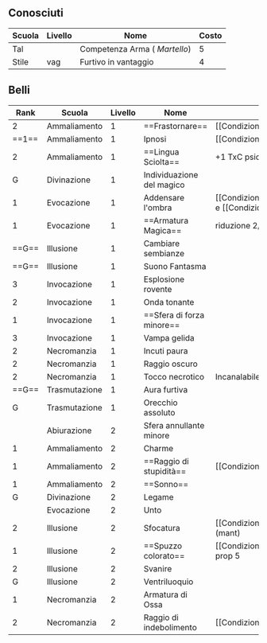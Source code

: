 ## Conosciuti

| Scuola | Livello | Nome                          | Costo |
| ------ | ------- | ----------------------------- | ----- |
| Tal    |         | Competenza Arma ( _Martello_) | 5     |
| Stile  | vag     | Furtivo in vantaggio          | 4     |
## Belli
| Rank  | Scuola        | Livello | Nome                      | Effetto                                                                           | danno | ps  | Cast     | Rec |
| ----- | ------------- | ------- | ------------------------- | --------------------------------------------------------------------------------- | ----- | --- | -------- | --- |
| 2     | Ammaliamento  | 1       | ==Frastornare==           | [[Condizioni#^Frastornato\|Frastornato]]                                          |       | x   | std      | min |
| ==1== | Ammaliamento  | 1       | Ipnosi                    | [[Condizioni#^Ipnotizzato\|Ipnotizzato]]                                          |       | x   | std      | std |
| 2     | Ammaliamento  | 1       | ==Lingua Sciolta==        | +1 TxC psichico +5 carisma                                                        |       |     | min      |     |
| G     | Divinazione   | 1       | Individuazione del magico |                                                                                   |       |     |          |     |
| 1     | Evocazione    | 1       | Addensare l'ombra         | [[Condizioni#^Occultamento\|occultamento]] e [[Condizioni#^Copertura\|copertura]] |       |     | min      | std |
| 1     | Evocazione    | 1       | ==Armatura Magica==       | riduzione 2/totale                                                                |       |     | std(min) | std |
| ==G== | Illusione     | 1       | Cambiare sembianze        |                                                                                   |       |     |          |     |
| ==G== | Illusione     | 1       | Suono Fantasma            |                                                                                   |       |     |          |     |
| 3     | Invocazione   | 1       | Esplosione rovente        |                                                                                   | x     |     |          |     |
| 2     | Invocazione   | 1       | Onda tonante              |                                                                                   | x     |     |          |     |
| 1     | Invocazione   | 1       | ==Sfera di forza minore== |                                                                                   | x     |     |          |     |
| 3     | Invocazione   | 1       | Vampa gelida              |                                                                                   | x     |     |          |     |
| 2     | Necromanzia   | 1       | Incuti paura              |                                                                                   |       | x   |          |     |
| 2     | Necromanzia   | 1       | Raggio oscuro             |                                                                                   | 1d4   |     |          |     |
| 2     | Necromanzia   | 1       | Tocco necrotico           | Incanalabile                                                                      | 1d4   |     |          |     |
| ==G== | Trasmutazione | 1       | Aura furtiva              |                                                                                   |       |     |          |     |
| G     | Trasmutazione | 1       | Orecchio assoluto         |                                                                                   |       |     |          |     |
|       | Abiurazione   | 2       | Sfera annullante minore   |                                                                                   |       |     |          |     |
| 1     | Ammaliamento  | 2       | Charme                    |                                                                                   |       | x   |          |     |
| 1     | Ammaliamento  | 2       | ==Raggio di stupidità==   | [[Condizioni#^Confuso\|Confuso]]                                                  |       | x   |          |     |
| 1     | Ammaliamento  | 2       | ==Sonno==                 |                                                                                   |       | x   |          |     |
| G     | Divinazione   | 2       | Legame                    |                                                                                   |       |     |          |     |
|       | Evocazione    | 2       | Unto                      |                                                                                   |       |     |          |     |
| 2     | Illusione     | 2       | Sfocatura                 | [[Condizioni#^Occultamento\|occultamento]] (mant)                                 |       |     | min      | std |
| 1     | Illusione     | 2       | ==Spuzzo colorato==       | [[Condizioni#^Frastornato\|Frastornato]] prop 5                                   |       | x   |          |     |
| 2     | Illusione     | 2       | Svanire                   |                                                                                   |       |     |          |     |
| G     | Illusione     | 2       | Ventriluoquio             |                                                                                   |       |     |          |     |
| 1     | Necromanzia   | 2       | Armatura di Ossa          |                                                                                   |       |     |          |     |
| 2     | Necromanzia   | 2       | Raggio di indebolimento   | [[Condizioni#^Indebolito\|Indebolito]]                                            |       |     |          |     |
	